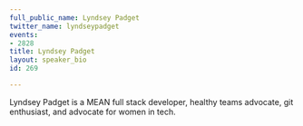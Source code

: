 ```yaml
---
full_public_name: Lyndsey Padget
twitter_name: lyndseypadget
events:
- 2828
title: Lyndsey Padget
layout: speaker_bio
id: 269

---
```

Lyndsey Padget is a MEAN full stack developer, healthy teams advocate, git enthusiast, and advocate for women in tech.